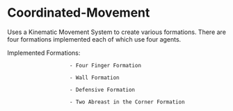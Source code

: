 # Coordinated-Movement
Uses a Kinematic Movement System to create various formations. There are four formations implemented each of which use four agents. 


Implemented Formations: 
                        
                        - Four Finger Formation
                       
                        - Wall Formation
                        
                        - Defensive Formation
                        
                        - Two Abreast in the Corner Formation
